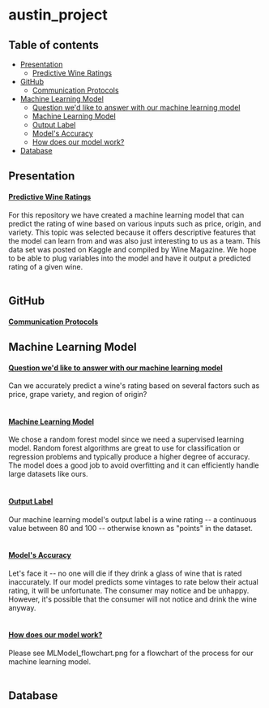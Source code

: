 # austin_project

## Table of contents
* [Presentation](#Presentation)<br>
    * [Predictive Wine Ratings](#Predictive-Wine-Ratings)<br>
* [GitHub](#GitHub)<br>
    * [Communication Protocols](#Communication-Protocols)<br>
* [Machine Learning Model](#Machine-Learning-Model)<br>
    * [Question we'd like to answer with our machine learning model](#Question-we'd-like-to-answer-with-our-machine-learning-model)<br>
    * [Machine Learning Model](#Machine-Learning-Model)<br>
    * [Output Label](#Output-Label)<br>
    * [Model's Accuracy](#Model's-Accuracy)<br>
    * [How does our model work?](#How-does-our-model-work?)<br>
* [Database](#Database)

## Presentation

#### <ins><b>Predictive Wine Ratings</ins></b><br> ####
For this repository we have created a machine learning model that can predict the rating of wine based on various inputs such as price, origin, and variety. This topic was selected because it offers descriptive features that the model can learn from and was also just interesting to us as a team. This data set was posted on Kaggle and compiled by Wine Magazine. We hope to be able to plug variables into the model and have it output a predicted rating of a given wine.<br><br>

## GitHub
#### <ins><b>Communication Protocols</ins></b><br> ####

## Machine Learning Model

#### <ins><b>Question we'd like to answer with our machine learning model</ins></b><br> ####
Can we accurately predict a wine's rating based on several factors such as price, grape variety, and region of origin?<br><br>
#### <ins>**Machine Learning Model**</ins><br> ####
We chose a random forest model since we need a supervised learning model. Random forest algorithms are great to use for classification or regression problems and typically produce a higher degree of accuracy. The model does a good job to avoid overfitting and it can efficiently handle large datasets like ours.<br><br>
#### <ins>**Output Label**</ins><br> ####
Our machine learning model's output label is a wine rating -- a continuous value between 80 and 100 -- otherwise known as "points" in the dataset.<br><br> 
#### <ins>**Model's Accuracy**</ins><br> ####
Let's face it -- no one will die if they drink a glass of wine that is rated inaccurately. If our model predicts some vintages to rate below their actual rating, it will be unfortunate. The consumer may notice and be unhappy. However, it's possible that the consumer will not notice and drink the wine anyway.<br><br> 
#### <ins>**How does our model work?**</ins><br> ####
Please see MLModel_flowchart.png for a flowchart of the process for our machine learning model.<br><br>



## Database


